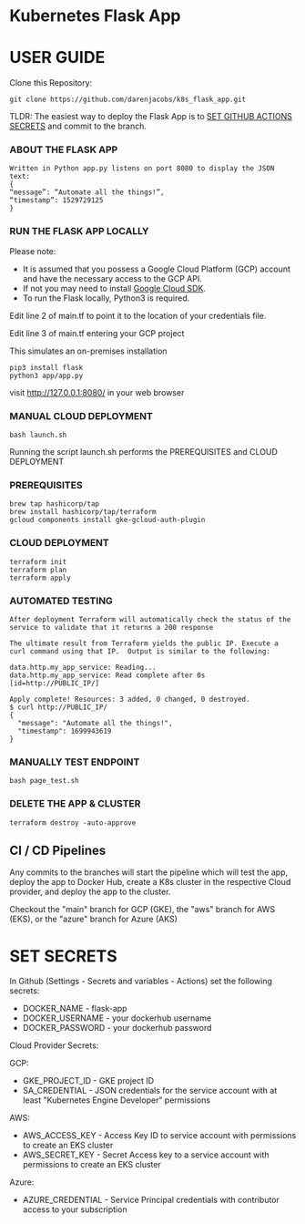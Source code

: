 # Kubernetes Flask App


# USER GUIDE

Clone this Repository:
```console
git clone https://github.com/darenjacobs/k8s_flask_app.git
```

TLDR:
The easiest way to deploy the Flask App is to [SET GITHUB ACTIONS SECRETS](#set-secrets) and commit to the branch.




### ABOUT THE FLASK APP
```
Written in Python app.py listens on port 8080 to display the JSON text:
{
“message”: “Automate all the things!”,
“timestamp”: 1529729125
}
```


### RUN THE FLASK APP LOCALLY

Please note:
* It is assumed that you possess a Google Cloud Platform (GCP) account and have the necessary access to the GCP API.
* If not you may need to install [Google Cloud SDK](https://cloud.google.com/sdk/docs/install).
* To run the Flask locally, Python3 is required.

Edit line 2 of main.tf to point it to the location of your credentials file.

Edit line 3 of main.tf entering your GCP project


This simulates an on-premises installation
```console
pip3 install flask
python3 app/app.py
```
visit http://127.0.0.1:8080/ in your web browser


### MANUAL CLOUD DEPLOYMENT
```console
bash launch.sh
```

Running the script launch.sh performs the PREREQUISITES and CLOUD DEPLOYMENT

### PREREQUISITES
```console
brew tap hashicorp/tap
brew install hashicorp/tap/terraform
gcloud components install gke-gcloud-auth-plugin
```

### CLOUD DEPLOYMENT

```console
terraform init
terraform plan
terraform apply
```

### AUTOMATED TESTING
```
After deployment Terraform will automatically check the status of the service to validate that it returns a 200 response

The ultimate result from Terraform yields the public IP. Execute a curl command using that IP.  Output is similar to the following:

data.http.my_app_service: Reading...
data.http.my_app_service: Read complete after 0s [id=http://PUBLIC_IP/]

Apply complete! Resources: 3 added, 0 changed, 0 destroyed.
$ curl http://PUBLIC_IP/
{
  "message": "Automate all the things!",
  "timestamp": 1699943619
}
```

### MANUALLY TEST ENDPOINT
```console
bash page_test.sh
```

### DELETE THE APP & CLUSTER
```console
terraform destroy -auto-approve
```


## CI / CD Pipelines

Any commits to the branches will start the pipeline which will test the app, deploy the app to Docker Hub, create a K8s cluster in the respective Cloud provider, and deploy the app to the cluster.

Checkout the "main" branch for GCP (GKE), the "aws" branch for AWS (EKS), or the "azure" branch for Azure (AKS)


# SET SECRETS
In Github (Settings - Secrets and variables - Actions) set the following secrets:

- DOCKER_NAME - flask-app
- DOCKER_USERNAME - your dockerhub username
- DOCKER_PASSWORD - your dockerhub password

Cloud Provider Secrets:

GCP:
 - GKE_PROJECT_ID - GKE project ID
 - SA_CREDENTIAL - JSON credentials for the service account with at least "Kubernetes Engine Developer" permissions

AWS:
 - AWS_ACCESS_KEY - Access Key ID to service account with permissions to create an EKS cluster
 - AWS_SECRET_KEY - Secret Access key to a service account with permissions to create an EKS  cluster

Azure:
 - AZURE_CREDENTIAL - Service Principal credentials with contributor access to your subscription

